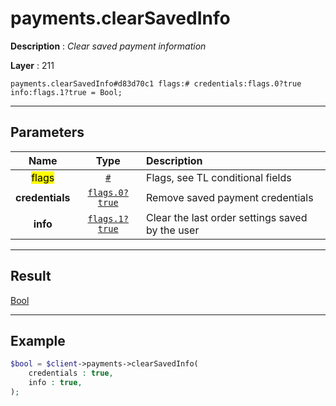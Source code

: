 # payments.clearSavedInfo

**Description** : *Clear saved payment information*

**Layer** : 211

```tl
payments.clearSavedInfo#d83d70c1 flags:# credentials:flags.0?true info:flags.1?true = Bool;
```

---

## Parameters

| Name | Type | Description |
| :---: | :---: | :--- |
| <mark>flags</mark> | [`#`](type/#) | Flags, see TL conditional fields |
| **credentials** | [`flags.0?true`](type/true) | Remove saved payment credentials |
| **info** | [`flags.1?true`](type/true) | Clear the last order settings saved by the user |

---

## Result

[Bool](type/Bool)

---

## Example

```php
$bool = $client->payments->clearSavedInfo(
	credentials : true,
	info : true,
);
```